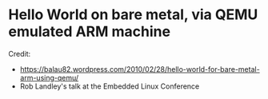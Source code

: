 # Hello World on bare metal, via QEMU emulated ARM machine

Credit:
* https://balau82.wordpress.com/2010/02/28/hello-world-for-bare-metal-arm-using-qemu/
* Rob Landley's talk at the Embedded Linux Conference

